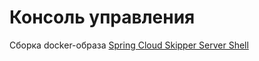 # Консоль управления

Сборка docker-образа [Spring Cloud Skipper Server Shell](https://cloud.spring.io/spring-cloud-skipper/)